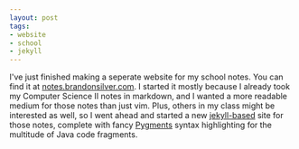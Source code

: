 ```yaml
---
layout: post
tags:
- website
- school
- jekyll
---
```


I've just finished making a seperate website for my school notes. You can find it at [notes.brandonsilver.com](http://notes.brandonsilver.com/).
I started it mostly because I already took my Computer Science II notes in markdown, and I wanted a more
readable medium for those notes than just vim. Plus, others in my class might be interested as well, so I went ahead
and started a new [jekyll-based](https://github.com/mojombo/jekyll/wiki) site for those notes, complete with fancy [Pygments](http://pygments.org/) syntax highlighting for the
multitude of Java code fragments.
